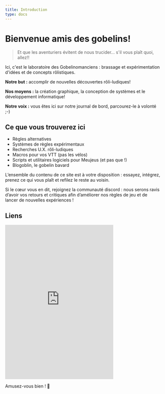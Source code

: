 ```yaml
---
title: Introduction
type: docs
---
```


# Bienvenue amis des gobelins!

>Et que les aventuriers évitent de nous trucider... s'il vous plaît quoi, allez!!

Ici, c'est le laboratoire des Gobelinomanciens : brassage et expérimentation d'idées et de concepts rôlistiques.

**Notre but :** accomplir de nouvelles découvertes rôli-ludiques!

**Nos moyens :** la création graphique, la conception de systèmes et le développement informatique!

**Notre voix :** vous êtes ici sur notre journal de bord, parcourez-le à volonté ;-)

## Ce que vous trouverez ici

* Règles alternatives
* Systèmes de règles expérimentaux
* Recherches U.X. rôli-ludiques 
* Macros pour vos VTT (pas les vélos)
* Scripts et utilitaires logiciels pour Meujeus (et pas que !)
* Blogoblin, le gobelin bavard

L’ensemble du contenu de ce site est à votre disposition : essayez, intégrez, prenez ce qui vous plaît et refilez le reste au voisin.

Si le cœur vous en dit, rejoignez la communauté discord : nous serons ravis d’avoir vos retours et critiques afin d’améliorer nos règles de jeu et de lancer de nouvelles expériences !

## Liens

<iframe src="https://discord.com/widget?id=784169408440303636&theme=dark" width="350" height="500" allowtransparency="true" frameborder="0" sandbox="allow-popups allow-popups-to-escape-sandbox allow-same-origin allow-scripts"></iframe>

Amusez-vous bien ! 🙂